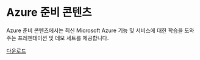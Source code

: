 <div>
<h1>Azure 준비 콘텐츠</h1>
<p>Azure 준비 콘텐츠에서는 최신 Microsoft Azure 기능 및 서비스에 대한 학습을 도와주는 프레젠테이션 및 데모 세트를 제공합니다.</p>
<p><a href="http://go.microsoft.com/fwlink/p/?LinkId=331133" class="solution-cta-link light-font arrowbtn green">다운로드</a></p>
</div>

<!---HONumber=August15_HO6-->